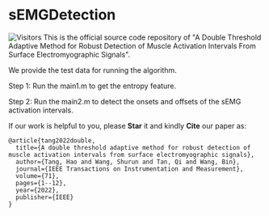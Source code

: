 # sEMGDetection
![Visitors](https://api.visitorbadge.io/api/visitors?path=https://github.com/Shurun-Wang/sEMGDetection&label=visitors&countColor=%232ccce4&style=plastic)  This is the official source code repository of "A Double Threshold Adaptive Method for Robust Detection of Muscle Activation Intervals From Surface Electromyographic Signals".

We provide the test data for running the algorithm.

Step 1: Run the main1.m to get the entropy feature.

Step 2: Run the main2.m to detect the onsets and offsets of the sEMG activation intervals.

If our work is helpful to you, please **Star** it and kindly **Cite** our paper as:  

    @article{tang2022double,
      title={A double threshold adaptive method for robust detection of muscle activation intervals from surface electromyographic signals},
      author={Tang, Hao and Wang, Shurun and Tan, Qi and Wang, Bin},
      journal={IEEE Transactions on Instrumentation and Measurement},
      volume={71},
      pages={1--12},
      year={2022},
      publisher={IEEE}
    }


